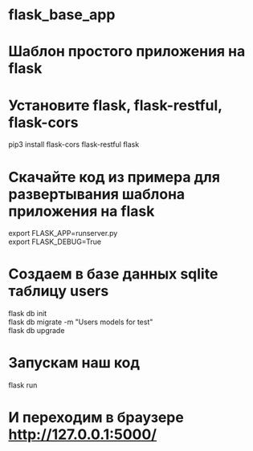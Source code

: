 # flask_base_app

# Шаблон простого приложения на flask 

# Установите flask, flask-restful, flask-cors
pip3 install flask-cors flask-restful flask

#  Скачайте код из примера для развертывания шаблона приложения на flask

export FLASK_APP=runserver.py  
export FLASK_DEBUG=True
# Создаем в базе данных sqlite таблицу users
flask db init  
flask db migrate -m "Users models for test"  
flask db upgrade
# Запускам наш код
flask run
# И переходим в браузере http://127.0.0.1:5000/ 
